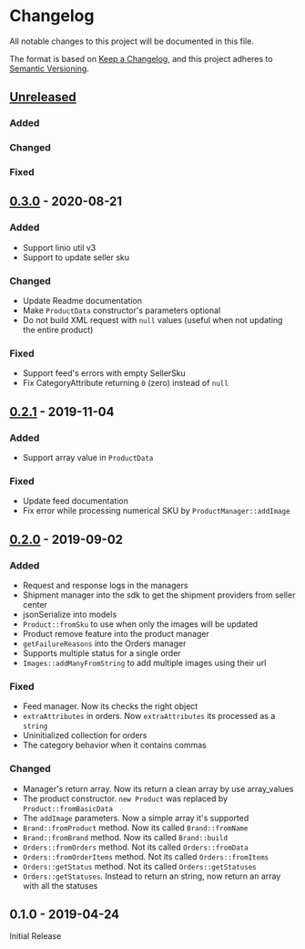# Changelog

All notable changes to this project will be documented in this file.

The format is based on [Keep a Changelog](https://keepachangelog.com/en/1.0.0/),
and this project adheres to [Semantic Versioning](https://semver.org/spec/v2.0.0.html).

## [Unreleased]

### Added

### Changed

### Fixed

## [0.3.0] - 2020-08-21

### Added
* Support linio util v3
* Support to update seller sku

### Changed
* Update Readme documentation
* Make `ProductData` constructor's parameters optional
* Do not build XML request with `null` values (useful when not updating the entire product)

### Fixed

* Support feed's errors with empty SellerSku
* Fix CategoryAttribute returning `0` (zero) instead of `null`

## [0.2.1] - 2019-11-04

### Added

* Support array value in `ProductData`

### Fixed

* Update feed documentation
* Fix error while processing numerical SKU by `ProductManager::addImage`

## [0.2.0] - 2019-09-02

### Added

* Request and response logs in the managers
* Shipment manager into the sdk to get the shipment providers from seller center
* jsonSerialize into models
* `Product::fromSku` to use when only the images will be updated
* Product remove feature into the product manager
* `getFailureReasons` into the Orders manager
* Supports multiple status for a single order
* `Images::addManyFromString` to add multiple images using their url

### Fixed
* Feed manager. Now its checks the right object
* `extraAttributes` in orders. Now `extraAttributes` its processed as a `string`
* Uninitialized collection for orders
* The category behavior when it contains commas

### Changed

* Manager's return array. Now its return a clean array by use array_values
* The product constructor. `new Product` was replaced by `Product::fromBasicData`
* The `addImage` parameters. Now a simple array it's supported
* `Brand::fromProduct` method. Now its called `Brand::fromName`
* `Brand::fromBrand` method. Now its called `Brand::build`
* `Orders::fromOrders` method. Not its called `Orders::fromData`
* `Orders::fromOrderItems` method. Not its called `Orders::fromItems`
* `Orders::getStatus` method. Not its called `Orders::getStatuses`
* `Orders::getStatuses`. Instead to return an string, now return an array with all the statuses

## 0.1.0 - 2019-04-24

Initial Release

[Unreleased]: https://github.com/LinioIT/seller-center-sdk/compare/v0.3.0...HEAD
[0.3.0]: https://github.com/LinioIT/seller-center-sdk/releases/tag/v0.3.0
[0.2.1]: https://github.com/LinioIT/seller-center-sdk/releases/tag/v0.2.1
[0.2.0]: https://github.com/LinioIT/seller-center-sdk/releases/tag/v0.2.0
